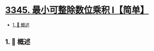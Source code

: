 # [3345. 最小可整除数位乘积 I【简单】](https://github.com/Tdahuyou/TNotes.leetcode/tree/main/notes/3345.%20%E6%9C%80%E5%B0%8F%E5%8F%AF%E6%95%B4%E9%99%A4%E6%95%B0%E4%BD%8D%E4%B9%98%E7%A7%AF%20I%E3%80%90%E7%AE%80%E5%8D%95%E3%80%91)

<!-- region:toc -->

- [1. 📝 概述](#1--概述)

<!-- endregion:toc -->

## 1. 📝 概述
